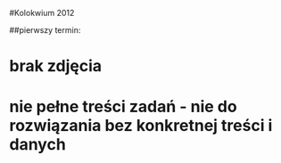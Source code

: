 #Kolokwium 2012

##pierwszy termin:

# brak zdjęcia
# nie pełne treści zadań - nie do rozwiązania bez konkretnej treści i danych

